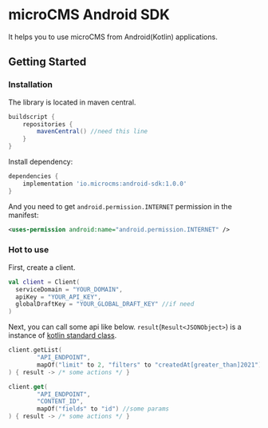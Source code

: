 # microCMS Android SDK

It helps you to use microCMS from Android(Kotlin) applications.

## Getting Started

### Installation

The library is located in maven central.

```gradle
buildscript {
    repositories {
        mavenCentral() //need this line
    }
}
```

Install dependency:

```gradle
dependencies {
    implementation 'io.microcms:android-sdk:1.0.0'
}
```

And you need to get `android.permission.INTERNET` permission in the manifest:

```xml
<uses-permission android:name="android.permission.INTERNET" />
```

### Hot to use

First, create a client.

```kotlin
val client = Client(
  serviceDomain = "YOUR_DOMAIN",
  apiKey = "YOUR_API_KEY",
  globalDraftKey = "YOUR_GLOBAL_DRAFT_KEY" //if need
)
```

Next, you can call some api like below.
`result`(`Result<JSONObject>`) is a instance of [kotlin standard class](https://kotlinlang.org/api/latest/jvm/stdlib/kotlin/-result/).

```kotlin
client.getList(
        "API_ENDPOINT",
        mapOf("limit" to 2, "filters" to "createdAt[greater_than]2021") //some params
) { result -> /* some actions */ }

client.get(
        "API_ENDPOINT",
        "CONTENT_ID",
        mapOf("fields" to "id") //some params
) { result -> /* some actions */ }
```

